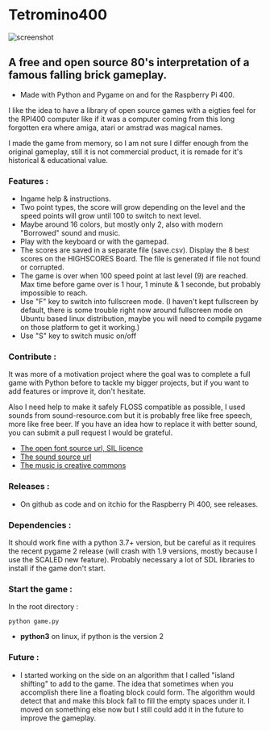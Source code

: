 # Tetromino400

![screenshot](https://raw.githubusercontent.com/mseyne/Tetromino400/main/screenshot.png "Tetromino400")

## A free and open source 80's interpretation of a famous falling brick gameplay.

* Made with Python and Pygame on and for the Raspberry Pi 400.

I like the idea to have a library of open source games with a eigties feel for the RPI400 computer like if it was a computer coming from this long forgotten era where amiga, atari or amstrad was magical names.

I made the game from memory, so I am not sure I differ enough from the original gameplay, still it is not commercial product, it is remade for it's historical & educational value.


### Features :

* Ingame help & instructions.
* Two point types, the score will grow depending on the level and the speed points will grow until 100 to switch to next level. 
* Maybe around 16 colors, but mostly only 2, also with modern "Borrowed" sound and music.
* Play with the keyboard or with the gamepad.
* The scores are saved in a separate file (save.csv). Display the 8 best scores on the HIGHSCORES Board. The file is generated if file not found or corrupted.
* The game is over when 100 speed point at last level (9) are reached. Max time before game over is 1 hour, 1 minute & 1 seconde, but probably impossible to reach.
* Use "F" key to switch into fullscreen mode. (I haven't kept fullscreen by default, there is some trouble right now around fullscreen mode on Ubuntu based linux distribution, maybe you will need to compile pygame on those platform to get it working.)
* Use "S" key to switch music on/off


### Contribute :

It was more of a motivation project where the goal was to complete a full game with Python before to tackle my bigger projects, but if you want to add features or improve it, don't hesitate. 

Also I need help to make it safely FLOSS compatible as possible, I used sounds from sound-resource.com but it is probably free like free speech, more like free beer. If you have an idea how to replace it with better sound, you can submit a pull request I would be grateful. 

* [The open font source url, SIL licence](http://www.zone38.net/font/)
* [The sound source url](https://www.sounds-resource.com/pc_computer/tetriszone/sound/586/)
* [The music is creative commons](https://freesound.org/people/deleted_user_4397472/sounds/529737/)


### Releases :

* On github as code and on itchio for the Raspberry Pi 400, see releases.


### Dependencies :

It should work fine with a python 3.7+ version, but be careful as it requires the recent pygame 2 release (will crash with 1.9 versions, mostly because I use the SCALED new feature).
Probably necessary a lot of SDL libraries to install if the game don't start.


### Start the game :


In the root directory :

```
python game.py
```
* **python3** on linux, if python is the version 2


### Future : 

* I started working on the side on an algorithm that I called "island shifting" to add to the game. The idea that sometimes when you accomplish there line a floating block could form. The algorithm would detect that and make this block fall to fill the empty spaces under it. I moved on something else now but I still could add it in the future to improve the gameplay.

